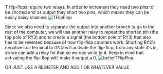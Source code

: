 T flip-flops require two relays. In order to increment they need two pins to be shorted and os output they short two pins, which means they can be easily daisy chained.
![TFlipFlop](https://github.com/ImMihai689/RelayComputer/assets/75139772/219738af-c368-45d9-af86-b219ab8096e2)

Since we also need to separate the output into another branch to go to the rest of the computer, we will use another relay to repeat the shorted pin (the top pole of RY3) and to create a signal (the bottom pole of RY3) that also has to be reversed because of how  flip-flop counters work. Shorting RY2's negative coil terminal to GND will activate the flip-flop, from any state it's in, so we can add a relay for that so we can write to it. Keep in mind that activating the flip-flop witll make it output a 0.
![betterTFlipFlop](https://github.com/ImMihai689/RelayComputer/assets/75139772/c13c043c-a7ce-44d2-9849-4c8103ad7e7f)

OR JUST USE A REGISTER AND ADD 1 OR WHATEVER VALUE
